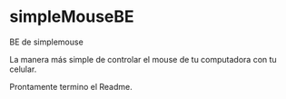 # simpleMouseBE
BE de simplemouse

La manera más simple de controlar el mouse de tu computadora con tu celular.

Prontamente termino el Readme.
